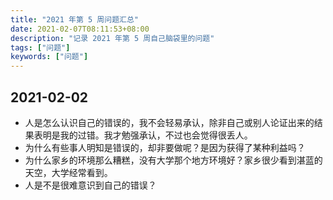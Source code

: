 ```yaml
---
title: "2021 年第 5 周问题汇总"
date: 2021-02-07T08:11:53+08:00
description: "记录 2021 年第 5 周自己脑袋里的问题"
tags: ["问题"]
keywords: ["问题"]
---
```


## 2021-02-02

- 人是怎么认识自己的错误的，我不会轻易承认，除非自己或别人论证出来的结果表明是我的过错。我才勉强承认，不过也会觉得很丢人。
- 为什么有些事人明知是错误的，却非要做呢？是因为获得了某种利益吗？
- 为什么家乡的环境那么糟糕，没有大学那个地方环境好？家乡很少看到湛蓝的天空，大学经常看到。
- 人是不是很难意识到自己的错误？
